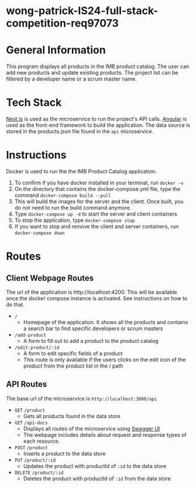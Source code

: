 # wong-patrick-IS24-full-stack-competition-req97073

# General Information #

This program displays all products in the IMB product catalog. The user can add new products and update existing products. The project list can be filtered by a developer name or a scrum master name.

# Tech Stack #

[Nest.js](https://nestjs.com/) is used as the microservice to run the project's API calls. [Angular](https://angular.io/) is used as the front-end framework to build the application. The data source is stored in the products.json file found in the `api` microservice.

# Instructions #

Docker is used to run the the IMB Product Catalog application.

1)  To confirm if you have docker installed in your terminal, run `docker -v`
2)  On the directory that contains the docker-compose.yml file, type the command `docker-compose build --pull`
3)  This will build the images for the server and the client. Once built, you do not need to run the build command anymore.
4)  Type `docker-compose up -d` to start the server and client containers
5)  To stop the application, type `docker-compose stop`
6)  If you want to stop and remove the client and server containers, run `docker-compose down`

# Routes #

## Client Webpage Routes ##

The url of the application is http://localhost:4200. This will be available once the docker compose instance is activated. See instructions on how to do that.

- `/`
    - Homepage of the application. It shows all the products and contains a search bar to find specific developers or scrum masters
- `/add-product`
    - A form to fill out to add a product to the product catalog
- `/edit-product/:id`
    - A form to edit specific fields of a product
    - This route is only available if the users clicks on the edit icon of the product from the product list in the / path


## API Routes ##

The base url of the microservice is `http://localhost:3000/api`

- `GET` `/product`
    - Gets all products found in the data store
- `GET` `/api-docs`
    - Displays all routes of the microservice using [Swagger UI](https://swagger.io/tools/swagger-ui)
    - The webpage includes details about request and response types of each resource.
- `POST` `/product`
    - Inserts a product to the data store
- `PUT` `/product/:id`
    - Updates the product with productId of `:id` to the data store
- `DELETE` `/product/:id`
    - Deletes the product with productId of `:id` from the data store

